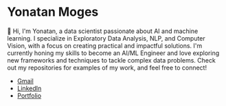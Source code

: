 
# Yonatan Moges


👋 Hi, I'm Yonatan, a data scientist passionate about AI and machine learning. I specialize in Exploratory Data Analysis, NLP, and Computer Vision, with a focus on creating practical and impactful solutions. I'm currently honing my skills to become an AI/ML Engineer and love exploring new frameworks and techniques to tackle complex data problems. Check out my repositories for examples of my work, and feel free to connect!

- [Gmail](mailto:yonatanmoges7@gmail.com)
- [LinkedIn](https://www.linkedin.com/in/yonatan-moges7/)
- [Portfolio](https://sites.google.com/view/yonatan-moges/home)
